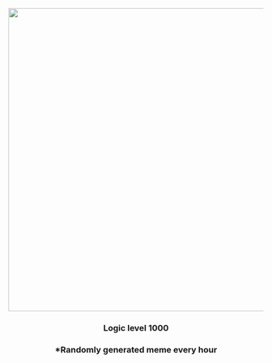 <p align="center">
        <img src="https://i.redd.it/4v7s4jz4yx891.jpg" width="600" height="600">
        </p>
        <h3 align="center">Logic level 1000</h3>
        <h3 align="center">*Randomly generated meme every hour</h3>
    